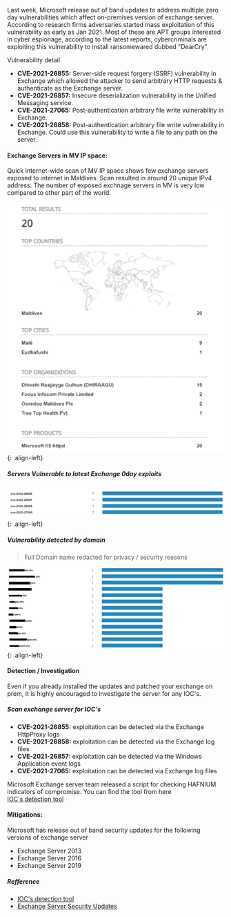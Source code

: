 Last week, Microsoft release out of band updates to address multiple zero day vulnerabilities which affect on-premises version of exchange server. According to research firms adversaries started mass exploitation of this vulnerability as early as Jan 2021. Most of these are APT groups interested in cyber espionage, according to the latest reports, cybercriminals are exploiting this vulnerability to  install ransomewared dubbed "DearCry"

Vulnerability detail

- **CVE-2021-26855:** Server-side request forgery (SSRF) vulnerability in Exchange which allowed the attacker to send arbitrary HTTP requests & authenticate as the Exchange server.
- **CVE-2021-26857:** Insecure deserialization vulnerability in the Unified Messaging service.
- **CVE-2021-27065:** Post-authentication arbitrary file write vulnerability in Exchange.
- **CVE-2021-26858:** Post-authentication arbitrary file write vulnerability in Exchange. Could use this vulnerability to write a file to any path on the server.

#### Exchange Servers in MV IP space:

Quick internet-wide scan of MV IP space shows few exchange servers exposed to internet in Maldives. Scan resulted in around 20 unique IPv4 address. The number of exposed exchnage servers in MV is very low compared to other part of the world.


![source-01](/img/enu16111111.PNG){: .align-left}

##### Servers Vulnerable to latest Exchange 0day exploits

![source-01](/img/enu161111112.PNG){: .align-left}

##### Vulnerability detected by domain

> Full Domain name redacted for privacy / security reasons
>
![source-01](/img/screenshot1.PNG){: .align-left}

#### Detection / Investigation

Even if you already installed the updates and patched your exchange on prem, it is highly encouraged to investigate the server for any IOC's.

##### Scan exchange server for IOC's

- **CVE-2021-26855:** exploitation can be detected via the  Exchange HttpProxy logs
- **CVE-2021-26858:** exploitation can be detected via the Exchange log files
- **CVE-2021-26857:** exploitation can be detected via the Windows Application event logs
- **CVE-2021-27065:** exploitation can be detected via Exchange log files


Microsoft Exchange server team released a script for checking HAFNIUM indicators of compromise. You can find the tool from here  
[IOC's detection tool](https://github.com/microsoft/CSS-Exchange/tree/main/Security)


#### Mitigations:
Microsoft has release out of band security updates for the following versions of exchange server

- Exchange Server 2013
- Exchange Server 2016
- Exchange Server 2019

##### Refference

- [IOC's detection tool](https://github.com/microsoft/CSS-Exchange/tree/main/Security)
- [Exchange Server Security Updates](https://techcommunity.microsoft.com/t5/exchange-team-blog/released-march-2021-exchange-server-security-updates/ba-p/2175901)



